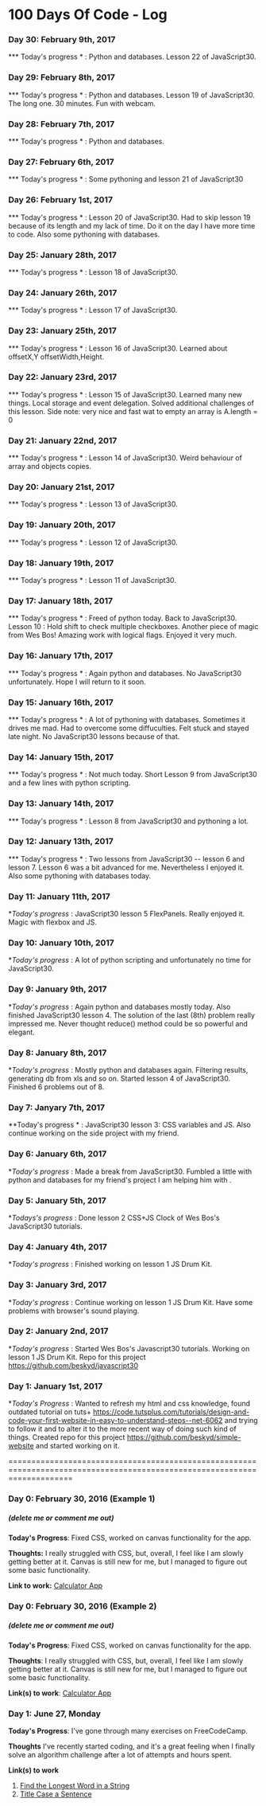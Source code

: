 # 100 Days Of Code - Log


### Day 30: February 9th, 2017

*** Today's progress * : Python and databases. Lesson 22 of JavaScript30.

### Day 29: February 8th, 2017

*** Today's progress * : Python and databases. Lesson 19 of JavaScript30. The long one. 30 minutes. Fun with webcam.

### Day 28: February 7th, 2017

*** Today's progress * : Python and databases. 

### Day 27: February 6th, 2017

*** Today's progress * : Some pythoning and lesson 21 of JavaScript30

### Day 26: February 1st, 2017

*** Today's progress * : Lesson 20 of JavaScript30. Had to skip lesson 19 because of its length and my lack of time. Do it on the day I have more time to code. Also some pythoning with databases.

### Day 25: January 28th, 2017

*** Today's progress * : Lesson 18 of JavaScript30.

### Day 24: January 26th, 2017

*** Today's progress * : Lesson 17 of JavaScript30.

### Day 23: January 25th, 2017

*** Today's progress * : Lesson 16 of JavaScript30. Learned about offsetX,Y offsetWidth,Height.

### Day 22: January 23rd, 2017

*** Today's progress * : Lesson 15 of JavaScript30. Learned many new things. Local storage and event delegation. Solved additional challenges of this lesson.
Side note: very nice and fast wat to empty an array is A.length = 0

### Day 21: January 22nd, 2017

*** Today's progress * : Lesson 14 of JavaScript30. Weird behaviour of array and objects copies.

### Day 20: January 21st, 2017

*** Today's progress * : Lesson 13 of JavaScript30.

### Day 19: January 20th, 2017

*** Today's progress * : Lesson 12 of JavaScript30.

### Day 18: January 19th, 2017

*** Today's progress * : Lesson 11 of JavaScript30.

### Day 17: January 18th, 2017

*** Today's progress * : Freed of python today. Back to JavaScript30. Lesson 10 : Hold shift to check multiple checkboxes. Another piece of magic from Wes Bos! Amazing work with logical flags. Enjoyed it very much. 

### Day 16: January 17th, 2017

*** Today's progress * : Again python and databases. No JavaScript30 unfortunately. Hope I will return to it soon.

### Day 15: January 16th, 2017

*** Today's progress * : A lot of pythoning with databases. Sometimes it drives me mad. Had to overcome some diffuculties. Felt stuck and stayed late night. No JavaScript30 lessons because of that. 

### Day 14: January 15th, 2017

*** Today's progress * : Not much today. Short Lesson 9 from JavaScript30 and a few lines with python scripting.

### Day 13: January 14th, 2017

*** Today's progress * : Lesson 8 from JavaScript30 and pythoning a lot.

### Day 12: January 13th, 2017

*** Today's progress * : Two lessons from JavaScript30 -- lesson 6 and lesson 7. Lesson 6 was a bit advanced for me. Nevertheless I enjoyed it. Also some pythoning with databases today.

### Day 11: January 11th, 2017

**Today's progress* : JavaScript30 lesson 5 FlexPanels. Really enjoyed it. Magic with flexbox and JS.

### Day 10: January 10th, 2017

**Today's progress* : A lot of python scripting and unfortunately no time for JavaScript30.

### Day 9: January 9th, 2017

**Today's progress* : Again python and databases mostly today. Also finished JavaScript30 lesson 4. The solution of the last (8th) problem really impressed me. Never thought reduce() method could be so powerful and elegant.

### Day 8: January 8th, 2017

**Today's progress* : Mostly python and databases again. Filtering results, generating db from xls and so on. Started lesson 4 of JavaScript30. Finished 6 problems out of 8. 

### Day 7: Janyary 7th, 2017

**Today's progress * : JavaScript30 lesson 3: CSS variables and JS. Also continue working on the side project with my friend.

### Day 6: January 6th, 2017

**Today's progress* : Made a break from JavaScript30. Fumbled a little with python and databases for my friend's project I am  helping him with .

### Day 5: January 5th, 2017

**Todays's progress* : Done lesson 2 CSS+JS Clock of Wes Bos's JavaScript30 tutorials.

### Day 4: January 4th, 2017

**Today's progress* : Finished working on lesson 1 JS Drum Kit. 

### Day 3: January 3rd, 2017

**Today's progress* : Continue working on lesson 1 JS Drum Kit. Have some problems with browser's sound playing.

### Day 2: January 2nd, 2017

**Today's progress* : Started Wes Bos's Javascript30 tutorials. Working on lesson 1 JS Drum Kit. 
Repo for this project https://github.com/beskyd/javascript30

### Day 1: January 1st, 2017

**Today's Progress* : Wanted to refresh my html and css knowledge, found outdated tutorial on tuts+ https://code.tutsplus.com/tutorials/design-and-code-your-first-website-in-easy-to-understand-steps--net-6062 
and trying to follow it and to alter it to the more recent way of doing such kind of things.
Created repo for this project https://github.com/beskyd/simple-website and started working on it.

























==========================================================================================================================

### Day 0: February 30, 2016 (Example 1)
##### (delete me or comment me out)

**Today's Progress**: Fixed CSS, worked on canvas functionality for the app.

**Thoughts:** I really struggled with CSS, but, overall, I feel like I am slowly getting better at it. Canvas is still new for me, but I managed to figure out some basic functionality.

**Link to work:** [Calculator App](http://www.example.com)

### Day 0: February 30, 2016 (Example 2)
##### (delete me or comment me out)

**Today's Progress**: Fixed CSS, worked on canvas functionality for the app.

**Thoughts**: I really struggled with CSS, but, overall, I feel like I am slowly getting better at it. Canvas is still new for me, but I managed to figure out some basic functionality.

**Link(s) to work**: [Calculator App](http://www.example.com)


### Day 1: June 27, Monday

**Today's Progress**: I've gone through many exercises on FreeCodeCamp.

**Thoughts** I've recently started coding, and it's a great feeling when I finally solve an algorithm challenge after a lot of attempts and hours spent.

**Link(s) to work**
1. [Find the Longest Word in a String](https://www.freecodecamp.com/challenges/find-the-longest-word-in-a-string)
2. [Title Case a Sentence](https://www.freecodecamp.com/challenges/title-case-a-sentence)
